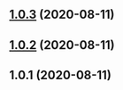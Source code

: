 ## [1.0.3](https://github.com/kongnet/create-sky/compare/v1.0.2...v1.0.3) (2020-08-11)




## [1.0.2](https://github.com/kongnet/create-sky/compare/v1.0.1...v1.0.2) (2020-08-11)




## 1.0.1 (2020-08-11)




